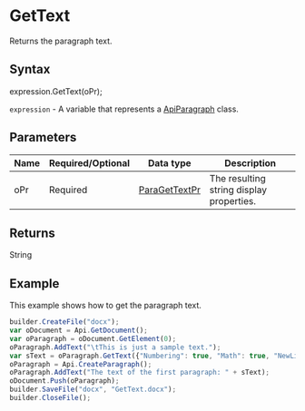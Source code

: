 # GetText

Returns the paragraph text.

## Syntax

expression.GetText(oPr);

`expression` - A variable that represents a [ApiParagraph](../ApiParagraph.md) class.

## Parameters

| **Name** | **Required/Optional** | **Data type** | **Description** |
| ------------- | ------------- | ------------- | ------------- |
| oPr | Required | [ParaGetTextPr](../../../Enumerations/ParaGetTextPr) | The resulting string display properties. |

## Returns

String

## Example

This example shows how to get the paragraph text.

```javascript
builder.CreateFile("docx");
var oDocument = Api.GetDocument();
var oParagraph = oDocument.GetElement(0);
oParagraph.AddText("\tThis is just a sample text.");
var sText = oParagraph.GetText({"Numbering": true, "Math": true, "NewLineSeparator": "\r", "TabSymbol": "\t"});
oParagraph = Api.CreateParagraph();
oParagraph.AddText("The text of the first paragraph: " + sText);
oDocument.Push(oParagraph);
builder.SaveFile("docx", "GetText.docx");
builder.CloseFile();
```